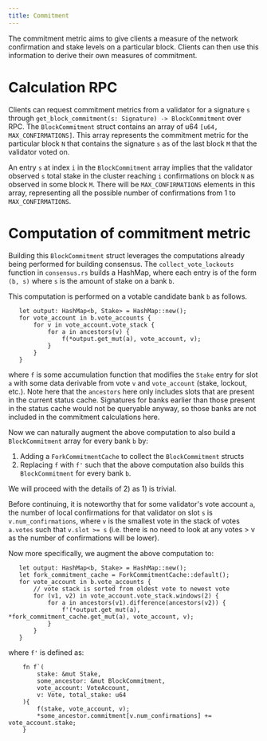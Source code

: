 ```yaml
---
title: Commitment
---
```


The commitment metric aims to give clients a measure of the network confirmation
and stake levels on a particular block. Clients can then use this information to
derive their own measures of commitment.

# Calculation RPC

Clients can request commitment metrics from a validator for a signature `s`
through `get_block_commitment(s: Signature) -> BlockCommitment` over RPC. The
`BlockCommitment` struct contains an array of u64 `[u64, MAX_CONFIRMATIONS]`. This
array represents the commitment metric for the particular block `N` that
contains the signature `s` as of the last block `M` that the validator voted on.

An entry `s` at index `i` in the `BlockCommitment` array implies that the
validator observed `s` total stake in the cluster reaching `i` confirmations on
block `N` as observed in some block `M`. There will be `MAX_CONFIRMATIONS` elements in
this array, representing all the possible number of confirmations from 1 to
`MAX_CONFIRMATIONS`.

# Computation of commitment metric

Building this `BlockCommitment` struct leverages the computations already being
performed for building consensus. The `collect_vote_lockouts` function in
`consensus.rs` builds a HashMap, where each entry is of the form `(b, s)`
where `s` is the amount of stake on a bank `b`.

This computation is performed on a votable candidate bank `b` as follows.

```text
   let output: HashMap<b, Stake> = HashMap::new();
   for vote_account in b.vote_accounts {
       for v in vote_account.vote_stack {
           for a in ancestors(v) {
               f(*output.get_mut(a), vote_account, v);
           }
       }
   }
```

where `f` is some accumulation function that modifies the `Stake` entry
for slot `a` with some data derivable from vote `v` and `vote_account`
(stake, lockout, etc.). Note here that the `ancestors` here only includes
slots that are present in the current status cache. Signatures for banks earlier
than those present in the status cache would not be queryable anyway, so those
banks are not included in the commitment calculations here.

Now we can naturally augment the above computation to also build a
`BlockCommitment` array for every bank `b` by:

1. Adding a `ForkCommitmentCache` to collect the `BlockCommitment` structs
2. Replacing `f` with `f'` such that the above computation also builds this
   `BlockCommitment` for every bank `b`.

We will proceed with the details of 2) as 1) is trivial.

Before continuing, it is noteworthy that for some validator's vote account `a`,
the number of local confirmations for that validator on slot `s` is
`v.num_confirmations`, where `v` is the smallest vote in the stack of votes
`a.votes` such that `v.slot >= s` (i.e. there is no need to look at any
votes > v as the number of confirmations will be lower).

Now more specifically, we augment the above computation to:

```text
   let output: HashMap<b, Stake> = HashMap::new();
   let fork_commitment_cache = ForkCommitmentCache::default();
   for vote_account in b.vote_accounts {
       // vote stack is sorted from oldest vote to newest vote
       for (v1, v2) in vote_account.vote_stack.windows(2) {
           for a in ancestors(v1).difference(ancestors(v2)) {
               f'(*output.get_mut(a), *fork_commitment_cache.get_mut(a), vote_account, v);
           }
       }
   }
```

where `f'` is defined as:

```text
    fn f`(
        stake: &mut Stake,
        some_ancestor: &mut BlockCommitment,
        vote_account: VoteAccount,
        v: Vote, total_stake: u64
    ){
        f(stake, vote_account, v);
        *some_ancestor.commitment[v.num_confirmations] += vote_account.stake;
    }
```
